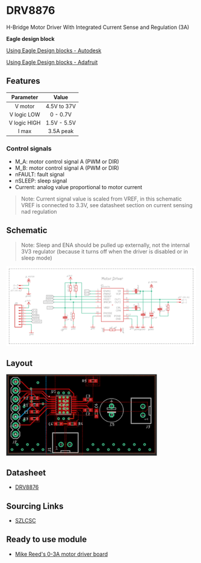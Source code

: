 # DRV8876

H-Bridge Motor Driver With Integrated Current Sense and Regulation (3A)

**Eagle design block**

[Using Eagle Design blocks - Autodesk](https://www.autodesk.com/products/eagle/blog/whats-new-in-autodesk-eagle-modular-design-blocks/)

[Using Eagle Design blocks - Adafruit](https://learn.adafruit.com/making-pcbs-with-oshpark-and-eagle/creating-a-schematic-with-design-blocks)

## Features

|Parameter | Value|
|:---:|:---:|
|V motor|4.5V to 37V|
|V logic LOW|0 - 0.7V|
|V logic HIGH|1.5V - 5.5V|
|I max|3.5A peak|

### Control signals
* M_A: motor control signal A (PWM or DIR)
* M_B: motor control signal A (PWM or DIR)
* nFAULT: fault signal
* nSLEEP: sleep signal
* Current: analog value proportional to motor current

>Note: Current signal value is scaled from VREF, in this schematic VREF is connected to 3.3V, see datasheet section on current sensing nad regulation

## Schematic
>Note: Sleep and ENA should be pulled up externally, not the internal 3V3 regulator (because it turns off when the driver is disabled or in sleep mode)

![Schematic](assets/schematic.PNG)

## Layout
<img src ="assets/layout.PNG" width="400">

## Datasheet
* [DRV8876](https://www.ti.com/lit/ds/symlink/drv8876.pdf?ts=1595503442771&ref_url=https%253A%252F%252Fwww.google.com%252F)

## Sourcing Links
* [SZLCSC](https://item.szlcsc.com/602109.html)

## Ready to use module
* [Mike Reed's 0-3A motor driver board](https://gitlab.com/hax_eng/hax-open/dc_motor_driver_0-3a)
